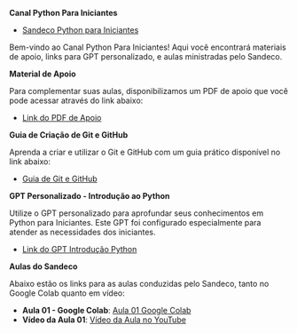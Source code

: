 **Canal Python Para Iniciantes**

- [Sandeco Python para Iniciantes](https://chat.whatsapp.com/FZiM8oiXKYY06XkG4e4Cjm) 

Bem-vindo ao Canal Python Para Iniciantes! Aqui você encontrará materiais de apoio, links para GPT personalizado, e aulas ministradas pelo Sandeco.

**Material de Apoio**

Para complementar suas aulas, disponibilizamos um PDF de apoio que você pode acessar através do link abaixo:

- [Link do PDF de Apoio](https://drive.google.com/file/d/1Ao5YqpqkkPWdQ0H8VzeMd0ZAqXJCFmit/view?usp=sharing)

**Guia de Criação de Git e GitHub**

Aprenda a criar e utilizar o Git e GitHub com um guia prático disponível no link abaixo:

- [Guia de Git e GitHub](https://linuxgo.com.br/)

**GPT Personalizado - Introdução ao Python**

Utilize o GPT personalizado para aprofundar seus conhecimentos em Python para Iniciantes. Este GPT foi configurado especialmente para atender as necessidades dos iniciantes.

- [Link do GPT Introdução Python](https://chatgpt.com/g/g-djTieAZNX-python-para-iniciantes)

**Aulas do Sandeco**

Abaixo estão os links para as aulas conduzidas pelo Sandeco, tanto no Google Colab quanto em vídeo:

- **Aula 01 - Google Colab**: [Aula 01 Google Colab](https://colab.research.google.com/drive/1IgI2B71G0y-y4ZUwrIfzj_LmVZPcfCgE?usp=sharing)
- **Vídeo da Aula 01**: [Vídeo da Aula no YouTube](https://youtube.com/live/PtpL9AFW5gs)

